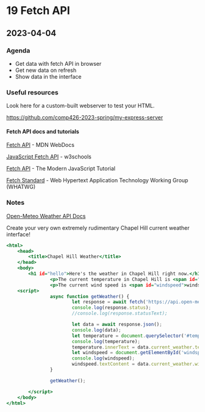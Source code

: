# 19 Fetch API

## 2023-04-04

### Agenda

- Get data with fetch API in browser
- Get new data on refresh
- Show data in the interface

### Useful resources

Look here for a custom-built webserver to test your HTML. 

https://github.com/comp426-2023-spring/my-express-server

#### Fetch API docs and tutorials

[Fetch API](https://developer.mozilla.org/en-US/docs/Web/API/Fetch_API) - MDN WebDocs

[JavaScript Fetch API](https://www.w3schools.com/jsref/api_fetch.asp) - w3schools

[Fetch API](https://javascript.info/fetch-api) - The Modern JavaScript Tutorial

[Fetch Standard](https://fetch.spec.whatwg.org/) - Web Hypertext Application Technology Working Group (WHATWG)

### Notes

[Open-Meteo Weather API Docs](https://open-meteo.com/en/docs)

Create your very own extremely rudimentary Chapel Hill current weather interface!

```index.html
<html>
    <head>
        <title>Chapel Hill Weather</title>
    </head>
    <body>
        <h1 id="hello">Here's the weather in Chapel Hill right now.</h1>
                <p>The current temperature in Chapel Hill is <span id="temperature">temperature</span>&#8451;.</p>
                <p>The current wind speed is <span id="windspeed">windspeed</span> kph.
    <script>
                async function getWeather() {
                        let response = await fetch('https://api.open-meteo.com/v1/forecast?latitude=35.91&longitude=-79.05&current_weather=true');
                        console.log(response.status);
                        //console.log(response.statusText);

                        let data = await response.json();
                        console.log(data);
                        let temperature = document.querySelector('#temperature');
                        console.log(temperature);
                        temperature.innerText = data.current_weather.temperature;
                        let windspeed = document.getElementById('windspeed');
                        console.log(windspeed);
                        windspeed.textContent = data.current_weather.windspeed;
                }

                getWeather();

        </script>
    </body>
</html>
```
